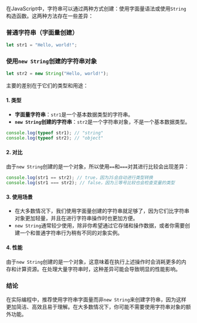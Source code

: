 在JavaScript中，字符串可以通过两种方式创建：使用字面量语法或使用`String`构造函数。这两种方法存在一些差异：

### 普通字符串（字面量创建）
```javascript
let str1 = "Hello, world!";
```

### 使用`new String`创建的字符串对象
```javascript
let str2 = new String("Hello, world!");
```

主要的差别在于它们的类型和用途：

#### 1. 类型
- **字面量字符串**：`str1`是一个基本数据类型的字符串。
- **`new String`创建的字符串**：`str2`是一个字符串对象，不是一个基本数据类型。

```javascript
console.log(typeof str1); // "string"
console.log(typeof str2); // "object"
```

#### 2. 对比
由于`new String`创建的是一个对象，所以使用`==`和`===`对其进行比较会出现差异：

```javascript
console.log(str1 == str2); // true，因为JS会自动进行类型转换
console.log(str1 === str2); // false，因为三等号比较也会检查变量的类型
```

#### 3. 使用场景
- 在大多数情况下，我们使用字面量创建的字符串就足够了，因为它们比字符串对象更加轻量，并且在进行字符串操作时也更加方便。
- `new String`通常较少使用，除非你希望通过它存储和操作数据，或者你需要创建一个和普通字符串行为稍有不同的对象实例。

#### 4. 性能
由于`new String`创建的是一个对象，这意味着在执行上述操作时会消耗更多的内存和计算资源。在处理大量字符串时，这种差异可能会导致明显的性能影响。

### 结论
在实际编程中，推荐使用字符串字面量而非`new String`来创建字符串，因为这样更加简洁、高效且易于理解。在大多数情况下，你可能不需要使用字符串对象的额外功能。